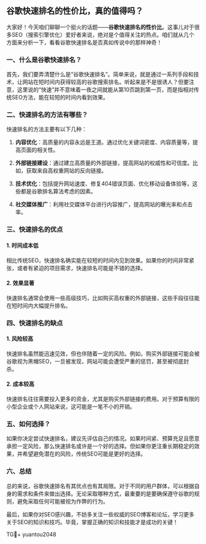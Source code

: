 ## 谷歌快速排名的性价比，真的值得吗？

大家好！今天咱们聊聊一个挺火的话题——**谷歌快速排名的性价比**。这事儿对于很多SEO（搜索引擎优化）爱好者来说，绝对是个值得关注的热点。咱们就从几个方面来分析一下，看看谷歌快速排名是否真如传说中的那样神奇！

### 一、什么是谷歌快速排名？

首先，我们要弄清楚什么是“谷歌快速排名”。简单来说，就是通过一系列手段和技术，让网站在短时间内获得较高的谷歌搜索排名。听起来是不是很诱人？但要注意，这里说的“快速”并不意味着一夜之间就能从第10页跳到第一页，而是指相对传统SEO方法，能在较短的时间内看到效果。

### 二、快速排名的方法有哪些？

快速排名的方法主要有以下几种：

1. **内容优化**：高质量的内容永远是王道。通过优化关键词密度、内容质量等，提高页面的相关性。
   
2. **外部链接建设**：通过建立高质量的外部链接，提高网站的权威性和可信度。比如，获取来自高权重网站的反向链接。

3. **技术优化**：包括提升网站速度、修复404错误页面、优化移动设备体验等，这些都是谷歌排名算法考虑的因素。

4. **社交媒体推广**：利用社交媒体平台进行内容推广，提高网站的曝光率和点击率。

### 三、快速排名的优点

#### 1. 时间成本低

相比传统SEO，快速排名确实能在较短的时间内见到效果。如果你的时间非常紧张，或者有紧迫的项目需求，快速排名可能是不错的选择。

#### 2. 效果显著

快速排名通常会使用一些高级技巧，比如购买高权重的外部链接，这些手段往往能在短时间内大幅提升排名。

### 四、快速排名的缺点

#### 1. 风险较高

快速排名虽然能迅速见效，但也伴随着一定的风险。例如，购买外部链接可能会被谷歌视为黑帽SEO，一旦被发现，网站可能会遭受严重的惩罚，甚至被彻底封杀。

#### 2. 成本较高

快速排名往往需要投入更多的资金，尤其是购买外部链接的费用。对于预算有限的小型企业或个人网站来说，这可能是一笔不小的开销。

### 五、如何选择？

如果你决定尝试快速排名，建议先评估自己的情况。如果时间紧、预算充足且愿意承担一定风险，那么快速排名或许是一个好的选择。但如果你更注重长期稳定的效果，并希望避免潜在的风险，传统SEO可能是更好的选择。

### 六、总结

总的来说，谷歌快速排名有其优点也有其局限。对于不同的用户群体，可以根据自身的需求和条件来做出选择。无论采取哪种方式，最重要的是要确保遵守谷歌的规则，避免采取任何可能被视为作弊的行为。

最后，如果你对SEO感兴趣，不妨多关注一些权威的SEO博客和论坛，学习更多关于SEO的知识和技巧。毕竟，掌握正确的知识和技能才是成功的关键！

TG💪+ yuantou2048